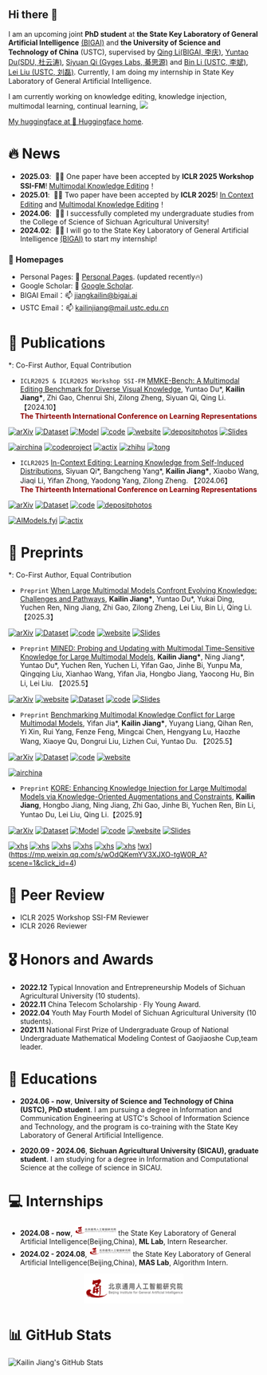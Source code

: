 ## Hi there 👋

I am an upcoming joint **PhD student** at **the State Key Laboratory of General Artificial Intelligence** <a href='https://www.bigai.ai/'>(BIGAI)</a> and **the University of Science and Technology of China** (USTC), supervised by <a href='https://liqing.io/'>Qing Li(BIGAI, 李庆)</a>, <a href='https://yuntaodu.github.io/'>Yuntao Du(SDU, 杜云涛)</a>, <a href='https://siyuanqi.github.io/'>Siyuan Qi (Gyges Labs, 綦思源)</a> and <a href='http://staff.ustc.edu.cn/~binli/'>Bin Li (USTC, 李斌)</a>, <a href='https://faculty.ustc.edu.cn/liulei13/zh_CN/index.htm'>Lei Liu (USTC, 刘磊)</a>. Currently, I am doing my internship in State Key Laboratory of General Artificial Intelligence.

I am currently working on knowledge editing, knowledge injection, multimodal learning, continual learning, <a href='https://scholar.google.com/citations?user=NSHQsrAAAAAJ'><img src="https://img.shields.io/endpoint?logo=Google%20Scholar&url=https%3A%2F%2Fcdn.jsdelivr.net%2Fgh%2FKailinJiang%2Fkailinjiang.github.io@google-scholar-stats%2Fgs_data_shieldsio.json&labelColor=f6f6f6&color=9cf&style=flat&label=citations">

My huggingface at 🤗 [Huggingface home](https://huggingface.co/kailinjiang).

<!-- My research interest includes neural machine translation and computer vision. I have published more than 100 papers at the top international AI conferences with total <a href='https://scholar.google.com/citations?user=DhtAFkwAAAAJ'>google scholar citations <strong><span id='total_cit'>260000+</span></strong></a> (You can also use google scholar badge <a href='https://scholar.google.com/citations?user=DhtAFkwAAAAJ'><img src="https://img.shields.io/endpoint?url={{ url | url_encode }}&logo=Google%20Scholar&labelColor=f6f6f6&color=9cf&style=flat&label=citations"></a>). -->


# 🔥 News
<!-- Allowed emojis: 🎉🎉for good news 📣📣for average news-->
- **2025.03**: &nbsp;🎉🎉 One paper have been accepted by **ICLR 2025 Workshop SSI-FM**! <a href='https://mmke-bench-iclr.github.io/'>Multimodal Knowledge Editing</a>！
- **2025.01**: &nbsp;🎉🎉 Two paper have been accepted by **ICLR 2025**! <a href='https://arxiv.org/pdf/2406.11194'>In Context Editing</a> and <a href='https://mmke-bench-iclr.github.io/'>Multimodal Knowledge Editing</a>！
- **2024.06**: &nbsp;🎉🎉 I successfully completed my undergraduate studies from the College of Science of Sichuan Agricultural University!
- **2024.02**: &nbsp;📣📣 I will go to the State Key Laboratory of General Artificial Intelligence <a href='https://www.bigai.ai/'>(BIGAI)</a> to start my internship!

### 📎 Homepages
- Personal Pages: 🌱 [Personal Pages](https://kailinjiang.github.io/). (updated recently🔥)
- Google Scholar: 🔭 [Google Scholar](https://scholar.google.com/citations?user=NSHQsrAAAAAJ&hl=zh-CN). 
- BIGAI Email：📫  jiangkailin@bigai.ai
- USTC Email：📫  kailinjiang@mail.ustc.edu.cn

# 📝 Publications
*: Co-First Author, Equal Contribution

- `ICLR2025 & ICLR2025 Workshop SSI-FM` [MMKE-Bench: A Multimodal Editing Benchmark for Diverse Visual Knowledge](https://arxiv.org/abs/2502.19870), Yuntao Du\*, **Kailin Jiang\***, Zhi Gao, Chenrui Shi, Zilong Zheng, Siyuan Qi, Qing Li. 【2024.10】<br>
<b style="color: #8B0000;">The Thirteenth International Conference on Learning Representations</b>


[![arXiv](https://img.shields.io/badge/Arxiv-2502.19870-b31b1b.svg?logo=arXiv)](https://arxiv.org/pdf/2502.19870) [![Dataset](https://img.shields.io/badge/%F0%9F%A4%97%20Dataset-MMKE_Bench-blue)](https://huggingface.co/datasets/kailinjiang/MMKE-Bench-dataset)  [![Model](https://img.shields.io/badge/%F0%9F%A4%97%20Model-MMKE_Bench-blue)](https://huggingface.co/kailinjiang/MMKE-Bench) [![code](https://img.shields.io/badge/Code-MMKE_Bench-blue?logo=github)](https://github.com/MMKE-Bench-ICLR/MMKE-Bench) [![website](https://img.shields.io/badge/Website-MMKE_Bench-orange?logo=homepage)](https://mmke-bench-iclr.github.io/) [![depositphotos](https://img.shields.io/badge/Poster-MMKE_Bench-red?logo=depositphotos)](./images/poster/iclr25_mmke_bench_poster.pdf) [![Slides](https://img.shields.io/badge/%F0%9F%93%8A%20Slides-MMKE_Bench-BF55EC)](https://mmke-bench-iclr.github.io/static/Slides/MMKE-Bench.pdf)


[![airchina](https://img.shields.io/badge/数源AI-MMKE_Bench-red?logo=airchina)](https://mp.weixin.qq.com/s/iN826lITi5Xyz-3GnrdVIQ) [![codeproject](https://img.shields.io/badge/量子之心-MMKE_Bench-red?logo=codeproject)](https://www.xiaohongshu.com/explore/67e2d622000000000603cbfc?note_flow_source=wechat&xsec_token=CBldN8wUavDAzFvP4tK_noXO94RAXcelKKqlO3pFiJ6EQ=) [![actix](https://img.shields.io/badge/极市平台-MMKE_Bench-red?logo=actix)](https://mp.weixin.qq.com/s/JfxeytzWU0QoIUfJTGqgQQ) [![zhihu](https://img.shields.io/badge/知乎-MMKE_Bench-red?logo=zhihu)](https://zhuanlan.zhihu.com/p/30599722521) [![tong](https://img.shields.io/badge/通智少年-MMKE_Bench-red?logo=wechat)](https://mp.weixin.qq.com/s/B4eL3sG3TI63i3imeKdw1w)



- `ICLR2025` [In-Context Editing: Learning Knowledge from Self-Induced Distributions](https://arxiv.org/pdf/2406.11194), Siyuan Qi\*, Bangcheng Yang\*, **Kailin Jiang\***, Xiaobo Wang, Jiaqi Li, Yifan Zhong, Yaodong Yang, Zilong Zheng. 【2024.06】<br>
<b style="color: #8B0000;">The Thirteenth International Conference on Learning Representations</b>


[![arXiv](https://img.shields.io/badge/Arxiv-2406.11194-b31b1b.svg?logo=arXiv)](https://arxiv.org/abs/2406.11194)  [![Dataset](https://img.shields.io/badge/%F0%9F%A4%97%20Dataset-ICE-blue)](https://huggingface.co/datasets/Yofuria/ICE)    [![code](https://img.shields.io/badge/Code-ICE-blue?logo=github)](https://github.com/bigai-ai/ICE) [![depositphotos](https://img.shields.io/badge/Poster-ICE-red?logo=depositphotos)](./images/poster/ICE_poster.png)

[![AIModels.fyi](https://img.shields.io/badge/AIModels.fyi-ICE-blue?logo=anthropic)](https://www.aimodels.fyi/papers/arxiv/context-editing-learning-knowledge-from-self-induced) [![actix](https://img.shields.io/badge/极市平台-ICE-red?logo=actix)](https://mp.weixin.qq.com/s/Mr9HPeHJSsVfUIeF6j-zWw)





# 📝 Preprints
*: Co-First Author, Equal Contribution



- `Preprint` [When Large Multimodal Models Confront Evolving Knowledge: Challenges and Pathways](https://arxiv.org/abs/2505.24449),  **Kailin Jiang\***, Yuntao Du\*, Yukai Ding, Yuchen Ren, Ning Jiang, Zhi Gao, Zilong Zheng, Lei Liu, Bin Li, Qing Li.【2025.3】<br>

[![arXiv](https://img.shields.io/badge/Arxiv-2505.24449-b31b1b.svg?logo=arXiv)](https://arxiv.org/abs/2505.24449) [![Dataset](https://img.shields.io/badge/%F0%9F%A4%97%20Dataset-EVOKE-blue)](https://huggingface.co/datasets/kailinjiang/EVOKE)   [![code](https://img.shields.io/badge/Code-EVOKE-blue?logo=github)](https://github.com/EVOKE-LMM/EVOKE)  [![website](https://img.shields.io/badge/Website-EVOKE-orange?logo=homepage)](https://evoke-lmm.github.io/) [![Slides](https://img.shields.io/badge/%F0%9F%93%8A%20Slides-EVOKE-BF55EC)](https://evoke-lmm.github.io/EVOKE/slides/When%20Large%20Multimodal%20Models%20Confront%20Evolving%20Knowledge%20Challenges%20and%20Pathways.pdf)

- `Preprint` [MINED: Probing and Updating with Multimodal Time-Sensitive Knowledge for Large Multimodal Models](https://arxiv.org/pdf/2510.19457), **Kailin Jiang\***, Ning Jiang\*, Yuntao Du\*, Yuchen Ren, Yuchen Li, Yifan Gao, Jinhe Bi, Yunpu Ma, Qingqing Liu, Xianhao Wang, Yifan Jia, Hongbo Jiang, Yaocong Hu, Bin Li, Lei Liu. 【2025.5】<br>

[![arXiv](https://img.shields.io/badge/Arxiv-2510.19457-b31b1b.svg?logo=arXiv)](https://arxiv.org/pdf/2510.19457) [![website](https://img.shields.io/badge/Website-MINED-orange?logo=homepage)](https://mined-lmm.github.io/) [![Dataset](https://img.shields.io/badge/%F0%9F%A4%97%20Dataset-MINED-blue)](https://huggingface.co/datasets/kailinjiang/MINED)   [![code](https://img.shields.io/badge/Code-MINED-blue?logo=github)](https://github.com/MINED-LMM/MINED) [![Slides](https://img.shields.io/badge/%F0%9F%93%8A%20Slides-MINED-BF55EC)](https://mined-lmm.github.io/MINED/MINED.pdf)





- `Preprint` [Benchmarking Multimodal Knowledge Conflict for Large Multimodal Models](https://arxiv.org/pdf/2505.19509), Yifan Jia\*, **Kailin Jiang\***, Yuyang Liang, Qihan Ren, Yi Xin, Rui Yang, Fenze Feng, Mingcai Chen, Hengyang Lu, Haozhe Wang, Xiaoye Qu, Dongrui Liu, Lizhen Cui, Yuntao Du. 【2025.5】<br>

[![arXiv](https://img.shields.io/badge/Arxiv-2505.19509-b31b1b.svg?logo=arXiv)](https://arxiv.org/pdf/2505.19509) [![Dataset](https://img.shields.io/badge/%F0%9F%A4%97%20Dataset-MMKC_Bench-blue)](https://huggingface.co/datasets/starjyf/MLLMKC-datasets)   [![code](https://img.shields.io/badge/Code-MMKC_Bench-blue?logo=github)](https://github.com/MLLMKCBENCH/MLLMKC) [![website](https://img.shields.io/badge/Website-MMKC_Bench-orange?logo=homepage)](https://mllmkcbench.github.io/)

[![airchina](https://img.shields.io/badge/数源AI-MMKC_Bench-red?logo=airchina)](https://mp.weixin.qq.com/s/nlnFtrWrhFhKaS1vBgOp3Q)


- `Preprint` [KORE: Enhancing Knowledge Injection for Large Multimodal Models via Knowledge-Oriented Augmentations and Constraints](https://arxiv.org/pdf/2510.19316),  **Kailin Jiang**, Hongbo Jiang, Ning Jiang, Zhi Gao, Jinhe Bi, Yuchen Ren, Bin Li, Yuntao Du, Lei Liu, Qing Li.【2025.9】<br>

[![arXiv](https://img.shields.io/badge/Arxiv-2510.19316-b31b1b.svg?logo=arXiv)](https://arxiv.org/pdf/2510.19316) [![Dataset](https://img.shields.io/badge/%F0%9F%A4%97%20Dataset-KORE-blue)](https://huggingface.co/datasets/kailinjiang/KORE-74K)  [![Model](https://img.shields.io/badge/%F0%9F%A4%97%20Model-KORE-blue)](https://huggingface.co/collections/kailinjiang/kore-68c54e73b6a19eece0fff381) [![code](https://img.shields.io/badge/Code-KORE-blue?logo=github)](https://github.com/KORE-LMM/KORE)  [![website](https://img.shields.io/badge/Website-KORE-orange?logo=homepage)](https://kore-lmm.github.io/) [![Slides](https://img.shields.io/badge/%F0%9F%93%8A%20Slides-KORE-BF55EC)](https://kore-lmm.github.io/KORE/slides/KORE.pdf)


[![xhs](https://img.shields.io/badge/Ai燃星球🔥🌏-KORE-red?logo=xiaohongshu)](https://www.xiaohongshu.com/discovery/item/6902ca730000000004007ba3?app_platform=android&ignoreEngage=true&app_version=9.6.0&share_from_user_hidden=true&xsec_source=app_share&type=normal&xsec_token=CBbLFXgqEfLsfhcBN4HXZPeCyCyGEsBHQe-5dkjpd0RiY%3D&author_share=1&xhsshare=WeixinSession&shareRedId=ODdGODg8Skw2NzUyOTgwNjczOTdJOjdO&apptime=1761792178&share_id=d7bd378804874ad3a7c2fdd58dd4141f&share_channel=wechat) [![xhs](https://img.shields.io/badge/小红薯T163HHJD8-KORE-red?logo=xiaohongshu)](https://www.xiaohongshu.com/explore/69006edd000000000303a091?app_platform=android&ignoreEngage=true&app_version=8.85.1&share_from_user_hidden=true&xsec_source=app_share&type=normal&xsec_token=CBJqGBgFq9JYyanei2N0lzQqz-FxyTJIQ0hlbuthD3rQA=&author_share=1&xhsshare=WeixinSession&shareRedId=ODdGODg8Skw2NzUyOTgwNjczOTdJOjdO&apptime=1761637080&share_id=f96b1badda154f37bfecdf6814d6c494&share_channel=wechat&wechatWid=50306f7421895f5d50f087a41a373ab0&wechatOrigin=menu) [![xhs](https://img.shields.io/badge/mllm-KORE-red?logo=xiaohongshu)](https://www.xiaohongshu.com/explore/690038560000000005039f84?app_platform=android&ignoreEngage=true&app_version=8.85.1&share_from_user_hidden=true&xsec_source=app_share&type=normal&xsec_token=CBJqGBgFq9JYyanei2N0lzQoljxr9qdchUP0_eH_HVRJ8=&author_share=1&xhsshare=WeixinSession&shareRedId=ODdGODg8Skw2NzUyOTgwNjczOTdJOjdO&apptime=1761623869&share_id=b1aba7e5634d489f9b21f342aebe62a3&share_channel=wechat&wechatWid=50306f7421895f5d50f087a41a373ab0&wechatOrigin=menu) [![xhs](https://img.shields.io/badge/论文驿站-KORE-red?logo=xiaohongshu)](https://www.xiaohongshu.com/explore/68fed64f00000000030113b7?app_platform=android&ignoreEngage=true&app_version=8.85.1&share_from_user_hidden=true&xsec_source=app_share&type=normal&xsec_token=CBHAuHgi51U9_ccgfuhEBgml3l7jq0sKf-DOuH8a4HZyc=&author_share=1&xhsshare=WeixinSession&shareRedId=ODdGODg8Skw2NzUyOTgwNjczOTdJOjdO&apptime=1761620477&share_id=4fb9979da8f54838870b7490d2ef5930&share_channel=wechat&wechatWid=50306f7421895f5d50f087a41a373ab0&wechatOrigin=menu) [![xhs](https://img.shields.io/badge/AI速译官-KORE-red?logo=xiaohongshu)](https://www.xiaohongshu.com/explore/68ff3a3b0000000003013ef0?app_platform=android&ignoreEngage=true&app_version=8.85.1&share_from_user_hidden=true&xsec_source=app_share&type=normal&xsec_token=CBGA_btiXu5fjjNG3XoH3Cx_Jq1jvk4fy6IUqNASxNw9Q=&author_share=1&xhsshare=WeixinSession&shareRedId=ODdGODg8Skw2NzUyOTgwNjczOTdJOjdO&apptime=1761620457&share_id=978ea196b87742429af836f293de86a7&share_channel=wechat&wechatWid=50306f7421895f5d50f087a41a373ab0&wechatOrigin=menu) [![xhs](https://img.shields.io/badge/论文阅读-KORE-red?logo=xiaohongshu)](https://www.xiaohongshu.com/explore/69002424000000000700c2e4?app_platform=android&ignoreEngage=true&app_version=8.85.1&share_from_user_hidden=true&xsec_source=app_share&type=normal&xsec_token=CBJqGBgFq9JYyanei2N0lzQhz8YQifKdumpqwpgK4qKro=&author_share=1&xhsshare=WeixinSession&shareRedId=ODdGODg8Skw2NzUyOTgwNjczOTdJOjdO&apptime=1761620422&share_id=be8bf11b7c6c4da585630331bebbc19f&share_channel=wechat&wechatWid=50306f7421895f5d50f087a41a373ab0&wechatOrigin=menu) [!wx](https://img.shields.io/badge/AI速译官-KORE-red?logo=wechat)](https://mp.weixin.qq.com/s/wOdQKemYV3XJXO-tgW0R_A?scene=1&click_id=4)



# 📰 Peer Review
- ICLR 2025 Workshop SSI-FM Reviewer
- ICLR 2026 Reviewer


# 🎖 Honors and Awards
- **2022.12** Typical Innovation and Entrepreneurship Models of Sichuan Agricultural University (10 students).
- **2022.11** China Telecom Scholarship · Fly Young Award.
- **2022.04** Youth May Fourth Model of Sichuan Agricultural University (10 students).
- **2021.11** National First Prize of Undergraduate Group of National Undergraduate Mathematical Modeling Contest of Gaojiaoshe Cup,team leader. 


# 📖 Educations
- **2024.06 - now**, **University of Science and Technology of China (USTC), PhD student**. I am pursuing a degree in Information and Communication Engineering at USTC's School of Information Science and Technology, and the program is co-training with the State Key Laboratory of General Artificial Intelligence.

- **2020.09 - 2024.06**, **Sichuan Agricultural University (SICAU), graduate student**. I am studying for a degree in Information and Computational Science at the college of science in SICAU.


# 💻 Internships
- **2024.08 - now**, <img src='./images/logo960.png' style='width: 6em;'> the State Key Laboratory of General Artificial Intelligence(Beijing,China), **ML Lab**, Intern Researcher.
- **2024.02 - 2024.08**, <img src='./images/logo960.png' style='width: 6em;'> the State Key Laboratory of General Artificial Intelligence(Beijing,China), **MAS Lab**, Algorithm Intern.





<p align="center">
  <img src="images/logo960.png" alt="BIGAI" width="200" height="60">
</p>







# 📊 GitHub Stats

![Kailin Jiang's GitHub Stats](https://github-readme-stats.vercel.app/api?username=kailinjiang&show_icons=true&theme=tokyonight)







<!--
**kailinjiang/kailinjiang** is a ✨ _special_ ✨ repository because its `README.md` (this file) appears on your GitHub profile.

Here are some ideas to get you started:

- 🔭 I’m currently working on ...
- 🌱 I’m currently learning ...
- 👯 I’m looking to collaborate on ...
- 🤔 I’m looking for help with ...
- 💬 Ask me about ...
- 📫 How to reach me: ...
- 😄 Pronouns: ...
- ⚡ Fun fact: ...
-->
